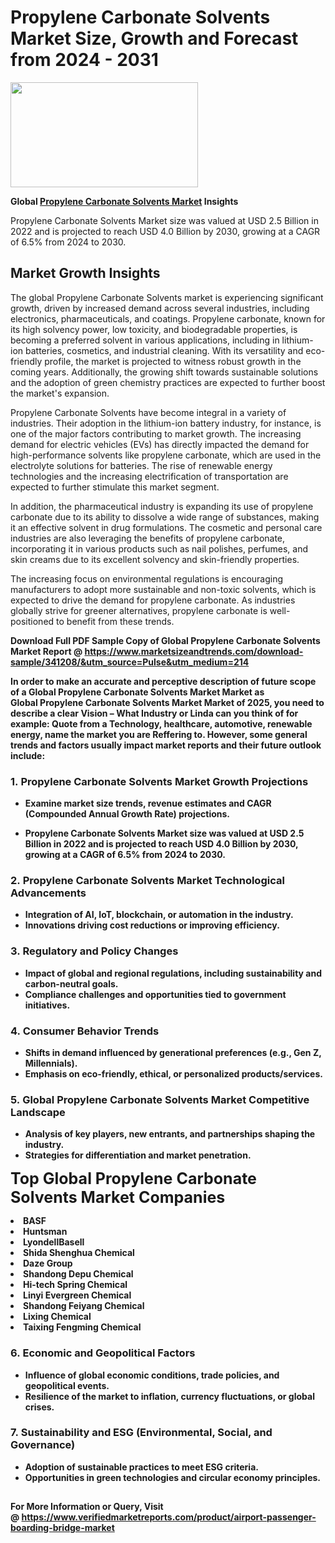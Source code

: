 <H1>Propylene Carbonate Solvents Market Size, Growth and Forecast from 2024 - 2031</H1><img class="aligncenter size-medium wp-image-584254" src="https://thirdeyenews.in/wp-content/uploads/2024/09/Global-Market-Research-300x168.jpeg" alt="" width="300" height="168" /><p><strong>Global&nbsp;<a href="https://www.marketsizeandtrends.com/download-sample/341208/&amp;utm_source=Pulse&amp;utm_medium=214">Propylene Carbonate Solvents Market</a> Insights</strong></p><p>Propylene Carbonate Solvents Market size was valued at USD 2.5 Billion in 2022 and is projected to reach USD 4.0 Billion by 2030, growing at a CAGR of 6.5% from 2024 to 2030.</p><p><h2>Market Growth Insights</h2> <p>The global Propylene Carbonate Solvents market is experiencing significant growth, driven by increased demand across several industries, including electronics, pharmaceuticals, and coatings. Propylene carbonate, known for its high solvency power, low toxicity, and biodegradable properties, is becoming a preferred solvent in various applications, including in lithium-ion batteries, cosmetics, and industrial cleaning. With its versatility and eco-friendly profile, the market is projected to witness robust growth in the coming years. Additionally, the growing shift towards sustainable solutions and the adoption of green chemistry practices are expected to further boost the market's expansion.</p> <p><strong></strong></p> <p>Propylene Carbonate Solvents have become integral in a variety of industries. Their adoption in the lithium-ion battery industry, for instance, is one of the major factors contributing to market growth. The increasing demand for electric vehicles (EVs) has directly impacted the demand for high-performance solvents like propylene carbonate, which are used in the electrolyte solutions for batteries. The rise of renewable energy technologies and the increasing electrification of transportation are expected to further stimulate this market segment.</p> <p>In addition, the pharmaceutical industry is expanding its use of propylene carbonate due to its ability to dissolve a wide range of substances, making it an effective solvent in drug formulations. The cosmetic and personal care industries are also leveraging the benefits of propylene carbonate, incorporating it in various products such as nail polishes, perfumes, and skin creams due to its excellent solvency and skin-friendly properties.</p> <p>The increasing focus on environmental regulations is encouraging manufacturers to adopt more sustainable and non-toxic solvents, which is expected to drive the demand for propylene carbonate. As industries globally strive for greener alternatives, propylene carbonate is well-positioned to benefit from these trends.</p> <p><strong></p><p><span class=""><strong>Download Full PDF Sample Copy of Global Propylene Carbonate Solvents Market Report</strong> @ <a href="https://www.marketsizeandtrends.com/download-sample/341208/&amp;utm_source=Pulse&amp;utm_medium=214" target="_blank">https://www.marketsizeandtrends.com/download-sample/341208/&amp;utm_source=Pulse&amp;utm_medium=214</a></span></p><p>In order to make an accurate and perceptive description of future scope of a Global&nbsp;Propylene Carbonate Solvents Market Market as Global&nbsp;Propylene Carbonate Solvents Market Market of 2025, you need to describe a clear Vision &ndash; What Industry or Linda can you think of for example: Quote from a Technology, healthcare, automotive, renewable energy, name the market you are Reffering to. However, some general trends and factors usually impact market reports and their future outlook include:</p><h3>1.&nbsp;<strong>Propylene Carbonate Solvents Market Growth Projections</strong></h3><ul><li>Examine market size trends, revenue estimates and CAGR (Compounded Annual Growth Rate) projections.</li><li><p>Propylene Carbonate Solvents Market size was valued at USD 2.5 Billion in 2022 and is projected to reach USD 4.0 Billion by 2030, growing at a CAGR of 6.5% from 2024 to 2030.</p></li></ul><h3>2.&nbsp;<strong>Propylene Carbonate Solvents Market Technological Advancements</strong></h3><ul><li>Integration of AI, IoT, blockchain, or automation in the industry.</li><li>Innovations driving cost reductions or improving efficiency.</li></ul><h3>3.&nbsp;<strong>Regulatory and Policy Changes</strong></h3><ul><li>Impact of global and regional regulations, including sustainability and carbon-neutral goals.</li><li>Compliance challenges and opportunities tied to government initiatives.</li></ul><h3>4.&nbsp;<strong>Consumer Behavior Trends</strong></h3><ul><li>Shifts in demand influenced by generational preferences (e.g., Gen Z, Millennials).</li><li>Emphasis on eco-friendly, ethical, or personalized products/services.</li></ul><h3>5.&nbsp;<strong>Global Propylene Carbonate Solvents Market Competitive Landscape</strong></h3><ul><li>Analysis of key players, new entrants, and partnerships shaping the industry.</li><li>Strategies for differentiation and market penetration.</li></ul><p data-pm-slice="1 1 []"><span style="color: inherit; font-family: inherit; font-size: 25px;">Top Global Propylene Carbonate Solvents Market Companies</span></p><div class="" data-test-id=""><p><li>BASF</li><li> Huntsman</li><li> LyondellBasell</li><li> Shida Shenghua Chemical</li><li> Daze Group</li><li> Shandong Depu Chemical</li><li> Hi-tech Spring Chemical</li><li> Linyi Evergreen Chemical</li><li> Shandong Feiyang Chemical</li><li> Lixing Chemical</li><li> Taixing Fengming Chemical</li></p></div><h3>6.&nbsp;<strong>Economic and Geopolitical Factors</strong></h3><ul><li>Influence of global economic conditions, trade policies, and geopolitical events.</li><li>Resilience of the market to inflation, currency fluctuations, or global crises.</li></ul><h3>7.&nbsp;<strong>Sustainability and ESG (Environmental, Social, and Governance)</strong></h3><ul><li>Adoption of sustainable practices to meet ESG criteria.</li><li>Opportunities in green technologies and circular economy principles.</li></ul><h2><strong style="font-size: 14px;">For More Information or Query, Visit @&nbsp;</strong><a style="background-color: #ffffff; font-size: 14px;" href="https://www.marketsizeandtrends.com/report/propylene-carbonate-solvents-market/" target="_blank">https://www.verifiedmarketreports.com/product/airport-passenger-boarding-bridge-market</a></h2>
